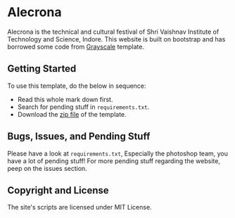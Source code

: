 # Alecrona

Alecrona is the technical and cultural festival of Shri Vaishnav Institute of Technology and Science, Indore. This website is built on bootstrap and has borrowed some code from [Grayscale](http://startbootstrap.com/template-overviews/grayscale/) template.

## Getting Started

To use this template, do the below in sequence:
* Read this whole mark down first.
* Search for pending stuff in `requirements.txt`.
* Download the [zip file](https://github.com/PiyushDeshmukh/Alecrona/archive/master.zip) of the template.

## Bugs, Issues, and Pending Stuff

Please have a look at `requirements.txt`, Especially the photoshop team, you have a lot of pending stuff!
For more pending stuff regarding the website, peep on the issues section.

## Copyright and License

The site's scripts are licensed under MIT License.
